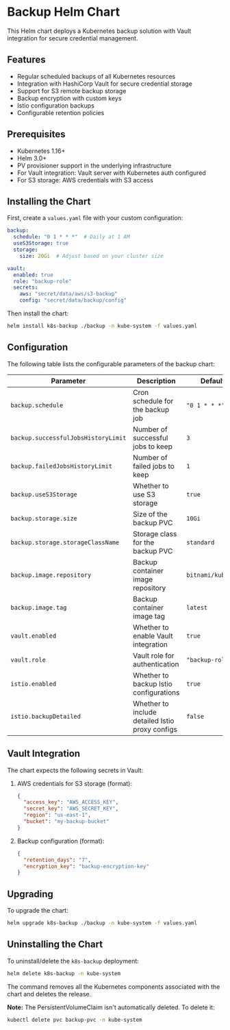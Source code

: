 # Backup Helm Chart

This Helm chart deploys a Kubernetes backup solution with Vault integration for secure credential management.

## Features

- Regular scheduled backups of all Kubernetes resources
- Integration with HashiCorp Vault for secure credential storage
- Support for S3 remote backup storage
- Backup encryption with custom keys
- Istio configuration backups
- Configurable retention policies

## Prerequisites

- Kubernetes 1.16+
- Helm 3.0+
- PV provisioner support in the underlying infrastructure
- For Vault integration: Vault server with Kubernetes auth configured
- For S3 storage: AWS credentials with S3 access

## Installing the Chart

First, create a `values.yaml` file with your custom configuration:

```yaml
backup:
  schedule: "0 1 * * *"  # Daily at 1 AM
  useS3Storage: true
  storage:
    size: 20Gi  # Adjust based on your cluster size

vault:
  enabled: true
  role: "backup-role"
  secrets:
    aws: "secret/data/aws/s3-backup"
    config: "secret/data/backup/config"
```

Then install the chart:

```bash
helm install k8s-backup ./backup -n kube-system -f values.yaml
```

## Configuration

The following table lists the configurable parameters of the backup chart:

| Parameter | Description | Default |
|-----------|-------------|---------|
| `backup.schedule` | Cron schedule for the backup job | `"0 1 * * *"` |
| `backup.successfulJobsHistoryLimit` | Number of successful jobs to keep | `3` |
| `backup.failedJobsHistoryLimit` | Number of failed jobs to keep | `1` |
| `backup.useS3Storage` | Whether to use S3 storage | `true` |
| `backup.storage.size` | Size of the backup PVC | `10Gi` |
| `backup.storage.storageClassName` | Storage class for the backup PVC | `standard` |
| `backup.image.repository` | Backup container image repository | `bitnami/kubectl` |
| `backup.image.tag` | Backup container image tag | `latest` |
| `vault.enabled` | Whether to enable Vault integration | `true` |
| `vault.role` | Vault role for authentication | `"backup-role"` |
| `istio.enabled` | Whether to backup Istio configurations | `true` |
| `istio.backupDetailed` | Whether to include detailed Istio proxy configs | `false` |

## Vault Integration

The chart expects the following secrets in Vault:

1. AWS credentials for S3 storage (format):
   ```json
   {
     "access_key": "AWS_ACCESS_KEY",
     "secret_key": "AWS_SECRET_KEY",
     "region": "us-east-1",
     "bucket": "my-backup-bucket"
   }
   ```

2. Backup configuration (format):
   ```json
   {
     "retention_days": "7",
     "encryption_key": "backup-encryption-key"
   }
   ```

## Upgrading

To upgrade the chart:

```bash
helm upgrade k8s-backup ./backup -n kube-system -f values.yaml
```

## Uninstalling the Chart

To uninstall/delete the `k8s-backup` deployment:

```bash
helm delete k8s-backup -n kube-system
```

The command removes all the Kubernetes components associated with the chart and deletes the release.

**Note:** The PersistentVolumeClaim isn't automatically deleted. To delete it:

```bash
kubectl delete pvc backup-pvc -n kube-system
``` 